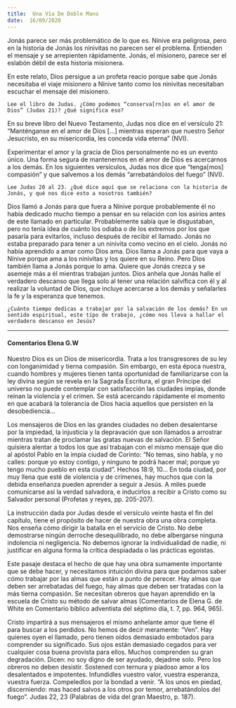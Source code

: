 ```yaml
---
title:  Una Vía De Doble Mano
date:  16/09/2020
---
```


Jonás parece ser más problemático de lo que es. Nínive era peligrosa, pero en la historia de Jonás los ninivitas no parecen ser el problema. Entienden el mensaje y se arrepienten rápidamente. Jonás, el misionero, parece ser el eslabón débil de esta historia misionera.

En este relato, Dios persigue a un profeta reacio porque sabe que Jonás necesitaba el viaje misionero a Nínive tanto como los ninivitas necesitaban escuchar el mensaje del misionero.

`Lee el libro de Judas. ¿Cómo podemos “conserva[rn]os en el amor de Dios” (Judas 21)? ¿Qué significa eso?`

En su breve libro del Nuevo Testamento, Judas nos dice en el versículo 21: “Manténganse en el amor de Dios [...] mientras esperan que nuestro Señor Jesucristo, en su misericordia, les conceda vida eterna” (NVI).

Experimentar el amor y la gracia de Dios personalmente no es un evento único. Una forma segura de mantenernos en el amor de Dios es acercarnos a los demás. En los siguientes versículos, Judas nos dice que “tenga[mos] compasión” y que salvemos a los demás “arrebatándolos del fuego” (NVI).

`Lee Judas 20 al 23. ¿Qué dice aquí que se relaciona con la historia de Jonás, y qué nos dice esto a nosotros también?`

Dios llamó a Jonás para que fuera a Nínive porque probablemente él no había dedicado mucho tiempo a pensar en su relación con los asirios antes de este llamado en particular. Probablemente sabía que le disgustaban, pero no tenía idea de cuánto los odiaba o de los extremos por los que pasaría para evitarlos, incluso después de recibir el llamado. Jonás no estaba preparado para tener a un ninivita como vecino en el cielo. Jonás no había aprendido a amar como Dios ama. Dios llama a Jonás para que vaya a Nínive porque ama a los ninivitas y los quiere en su Reino. Pero Dios también llama a Jonás porque lo ama. Quiere que Jonás crezca y se asemeje más a él mientras trabajan juntos. Dios anhela que Jonás halle el verdadero descanso que llega solo al tener una relación salvífica con él y al realizar la voluntad de Dios, que incluye acercarse a los demás y señalarles la fe y la esperanza que tenemos.

`¿Cuánto tiempo dedicas a trabajar por la salvación de los demás? En un sentido espiritual, este tipo de trabajo, ¿cómo nos lleva a hallar el verdadero descanso en Jesús?`

---

#### Comentarios Elena G.W

Nuestro Dios es un Dios de misericordia. Trata a los transgresores de su ley con longanimidad y tierna compasión. Sin embargo, en esta época nuestra, cuando hombres y mujeres tienen tanta oportunidad de familiarizarse con la ley divina según se revela en la Sagrada Escritura, el gran Príncipe del universo no puede contemplar con satisfacción las ciudades impías, donde reinan la violencia y el crimen. Se está acercando rápidamente el momento en que acabará la tolerancia de Dios hacia aquellos que persisten en la desobediencia…

Los mensajeros de Dios en las grandes ciudades no deben desalentarse por la impiedad, la injusticia y la depravación que son llamados a arrostrar mientras tratan de proclamar las gratas nuevas de salvación. El Señor quisiera alentar a todos los que así trabajan con el mismo mensaje que dio al apóstol Pablo en la impía ciudad de Corinto: “No temas, sino habla, y no calles: porque yo estoy contigo, y ninguno te podrá hacer mal; porque yo tengo mucho pueblo en esta ciudad”. Hechos 18:9, 10… En toda ciudad, por muy llena que esté de violencia y de crímenes, hay muchos que con la debida enseñanza pueden aprender a seguir a Jesús. A miles puede comunicarse así la verdad salvadora, e inducirlos a recibir a Cristo como su Salvador personal (Profetas y reyes, pp. 205-207).

La instrucción dada por Judas desde el versículo veinte hasta el fin del capítulo, tiene el propósito de hacer de nuestra obra una obra completa. Nos enseña cómo dirigir la batalla en el servicio de Cristo. No debe demostrarse ningún derroche desequilibrado, no debe albergarse ninguna indolencia ni negligencia. No debemos ignorar la individualidad de nadie, ni justificar en alguna forma la crítica despiadada o las prácticas egoístas.

Este pasaje destaca el hecho de que hay una obra sumamente importante que se debe hacer, y necesitamos intuición divina para que podamos saber cómo trabajar por las almas que están a punto de perecer. Hay almas que deben ser arrebatadas del fuego, hay almas que deben ser tratadas con la más tierna compasión. Se necesitan obreros que hayan aprendido en la escuela de Cristo su método de salvar almas (Comentarios de Elena G. de White en Comentario bíblico adventista del séptimo día, t. 7, pp. 964, 965).

Cristo impartirá a sus mensajeros el mismo anhelante amor que tiene él para buscar a los perdidos. No hemos de decir meramente: “Ven”. Hay quienes oyen el llamado, pero tienen oídos demasiado embotados para comprender su significado. Sus ojos están demasiado cegados para ver cualquier cosa buena provista para ellos. Muchos comprenden su gran degradación. Dicen: no soy digno de ser ayudado, dejadme solo. Pero los obreros no deben desistir. Sostened con ternura y piadoso amor a los desalentados e impotentes. Infundidles vuestro valor, vuestra esperanza, vuestra fuerza. Compeledlos por la bondad a venir. “A los unos en piedad, discerniendo: mas haced salvos a los otros por temor, arrebatándolos del fuego”. Judas 22, 23 (Palabras de vida del gran Maestro, p. 187).